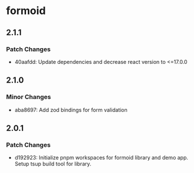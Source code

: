 # formoid

## 2.1.1

### Patch Changes

- 40aafdd: Update dependencies and decrease react version to <=17.0.0

## 2.1.0

### Minor Changes

- aba8697: Add zod bindings for form validation

## 2.0.1

### Patch Changes

- d192923: Initialize pnpm workspaces for formoid library and demo app. Setup tsup build tool for library.
